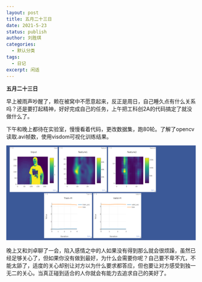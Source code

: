 ```yaml
---
layout: post
title: 五月二十三日
date: 2021-5-23
status: publish
author: 刘胜琪
categories: 
  - 默认分类
tags: 
  - 日记
excerpt: 闲适
---
```


**五月二十三日**

早上被雨声吵醒了，赖在被窝中不愿意起来，反正是周日，自己睡久点有什么关系吗？还是要打起精神，好好完成自己的任务，上午把工科创2A的代码搞定了就没做什么了。



下午和晚上都待在实验室，慢慢看着代码，更改数据集，跑80轮。了解了opencv读取.avi帧数，使用visdom可视化训练结果。

![](../myimages/20210523203306.png)



晚上又和刘卓聊了一会，陷入感情之中的人如果没有得到那么就会很烦躁，虽然已经足够关心了，但如果你没有做到最好，为什么会需要你呢？自己要不卑不亢，不能太舔了，适度的关心却别让对方以为什么要求都答应，但也要让对方感受到独一无二的关心。当真正碰到适合的人你就会有能力去追求自己的美好了。